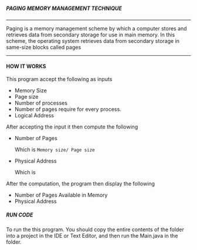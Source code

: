 ##### PAGING MEMORY MANAGEMENT TECHNIQUE
___
Paging is a memory management scheme by which a computer stores and retrieves data from secondary storage for use in main memory. In this scheme, the operating system retrieves data from secondary storage in same-size blocks called pages
___

#### HOW IT WORKS
This program accept the following as inputs

- Memory Size
- Page size
- Number of processes
- Number of pages require for every process.
- Logical Address

After accepting the input it then compute the following
-  Number of Pages

    Which is `Memory size/ Page size`
- Physical Address

    Which is


After the computation, the program then display the following
- Number of Pages Available in Memory
- Physical Address


##### RUN CODE
To run the this program. You should
copy the entire contents of  the folder into a project in the IDE or Text Editor, and then run the Main.java in the folder.
